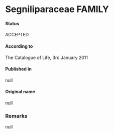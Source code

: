 # Segniliparaceae FAMILY

#### Status
ACCEPTED

#### According to
The Catalogue of Life, 3rd January 2011

#### Published in
null

#### Original name
null

### Remarks
null